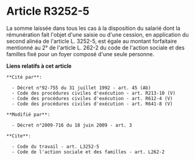# Article R3252-5

La somme laissée dans tous les cas à la disposition du salarié dont la rémunération fait l'objet d'une saisie ou d'une
cession, en application du second alinéa de l'article L. 3252-5, est égale au montant forfaitaire mentionné au 2° de
l'article L. 262-2 du code de l'action sociale et des familles fixé pour un foyer composé d'une seule personne.

**Liens relatifs à cet article**

	**Cité par**:

	  - Décret n°92-755 du 31 juillet 1992 - art. 45 (Ab)
	  - Code des procédures civiles d'exécution - art. R213-10 (V)
	  - Code des procédures civiles d'exécution - art. R612-4 (V)
	  - Code des procédures civiles d'exécution - art. R641-8 (V)

	**Modifié par**:

	  - Décret n°2009-716 du 18 juin 2009 - art. 3

	**Cite**:

	  - Code du travail - art. L3252-5
	  - Code de l'action sociale et des familles - art. L262-2
